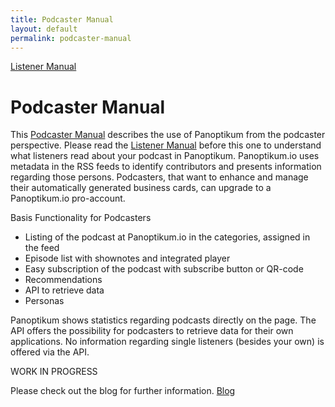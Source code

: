 ```yaml
---
title: Podcaster Manual
layout: default
permalink: podcaster-manual
---
```



[Listener Manual](/listener-manual)


# Podcaster Manual

This [Podcaster Manual](/podcaster-manual) describes the use of Panoptikum from the
podcaster perspective. Please read the [Listener Manual](/listener-manual)
before this one to understand what listeners read about your podcast in
Panoptikum. Panoptikum.io uses metadata in the RSS feeds to identify contributors and presents information
regarding those persons. Podcasters, that want to enhance and manage their
automatically generated business cards, can upgrade to a Panoptikum.io
pro-account.

Basis Functionality for Podcasters
* Listing of the podcast at Panoptikum.io in the categories, assigned in the feed
* Episode list with shownotes and integrated player
* Easy subscription of the podcast with subscribe button or QR-code
* Recommendations
* API to retrieve data
* Personas

Panoptikum shows statistics regarding podcasts directly on the page. The API
offers the possibility for podcasters to retrieve data for their own
applications. No information regarding single listeners (besides your own) is 
offered via the API.

WORK IN PROGRESS

Please check out the blog for further information.
[Blog](https://blog.panoptikum.io/blog/)
